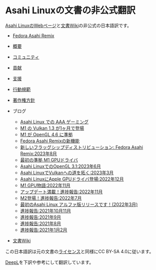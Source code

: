 # Asahi Linuxの文書の非公式翻訳
[Asahi LinuxのWebページ](https://asahilinux.org/)と[文書Wiki](https://github.com/AsahiLinux/docs)の非公式の日本語訳です。

- [Fedora Asahi Remix](https://github.com/asfdrwe/asahi-linux-translations/blob/main/fedora.md)

- [概要](https://github.com/asfdrwe/asahi-linux-translations/blob/main/About.md)
- [コミュニティ](https://github.com/asfdrwe/asahi-linux-translations/blob/main/community.md)
- [貢献](https://github.com/asfdrwe/asahi-linux-translations/blob/main/contribute.md)
- [支援](https://github.com/asfdrwe/asahi-linux-translations/blob/main/support.md)
- [行動規範](https://github.com/asfdrwe/asahi-linux-translations/blob/main/code-of-conduct.md)
- [著作権方針](https://github.com/asfdrwe/asahi-linux-translations/blob/main/copyright.md)
- ブログ
  - [Asahi Linux での AAA ゲーミング](https://github.com/asfdrwe/asahi-linux-translations/blob/main/PROGRESS202410.md)
  - [M1 の Vulkan 1.3 が1ヶ月で登場](https://github.com/asfdrwe/asahi-linux-translations/blob/main/PROGRESS202406.md)
  - [M1 が OpenGL 4.6 に準拠](https://github.com/asfdrwe/asahi-linux-translations/blob/main/PROGRESS202402.md)
  - [Fedora Asahi Remixの新機能](https://github.com/asfdrwe/asahi-linux-translations/blob/main/PROGRESS202401.md)
  - [新しいフラッグシップディストリビューション: Fedora Asahi Remix:2023年8月](https://github.com/asfdrwe/asahi-linux-translations/blob/main/PROGRESS202308.md)
  - [最初の準拠 M1 GPUドライバ](https://github.com/asfdrwe/asahi-linux-translations/blob/main/GPU202308.md)
  - [Asahi LinuxでのOpenGL 3.1:2023年6月](https://github.com/asfdrwe/asahi-linux-translations/blob/main/GPU202306.md)
  - [Asahi LinuxでVulkanへの道を拓く:2023年3月](https://github.com/asfdrwe/asahi-linux-translations/blob/main/GPU202303.md)
  - [Asahi LinuxにApple GPUドライバ登場:2022年12月](https://github.com/asfdrwe/asahi-linux-translations/blob/main/GPU202212.md)
  - [M1 GPU物語:2022年11月](https://github.com/asfdrwe/asahi-linux-translations/blob/main/GPU202211.md)
  - [アップデート満載！進捗報告:2022年11月](https://github.com/asfdrwe/asahi-linux-translations/blob/main/PROGRESS202211.md)
  - [M2登場！進捗報告:2022年7月](https://github.com/asfdrwe/asahi-linux-translations/blob/main/PROGRESS202207.md)
  - [最初のAsahi Linux アルファ版リリースです！(2022年3月)](https://github.com/asfdrwe/asahi-linux-translations/blob/main/PROGRESS202203.md)
  - [進捗報告:2021年10月11月](https://github.com/asfdrwe/asahi-linux-translations/blob/main/PROGRESS20211011.md)
  - [進捗報告:2021年9月](https://github.com/asfdrwe/asahi-linux-translations/blob/main/PROGRESS202109.md)
  - [進捗報告:2021年8月](https://github.com/asfdrwe/asahi-linux-translations/blob/main/PROGRESS202108.md)
  - [進捗報告:2021年1月2月](https://github.com/asfdrwe/asahi-linux-translations/blob/main/PROGRESS20210102.md)
 
- [文書Wiki](https://github.com/asfdrwe/asahi-linux-translations/wiki)

この日本語訳は元の文書の[ライセンス](https://github.com/AsahiLinux/docs/blob/main/LICENSE)と同様にCC BY-SA 4.0に従います。

[DeepL](https://www.deepl.com/)を下訳や参考にして翻訳しています。
